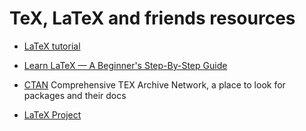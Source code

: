# TeX, LaTeX and friends resources

- [LaTeX tutorial](https://latex-tutorial.com/)

- [Learn LaTeX — A Beginner's Step-By-Step
  Guide](https://typeset.io/resources/learn-latex-beginners-step-by-step-guide/)

- [CTAN](https://ctan.org/)
  Comprehensive TEX Archive Network, a place to look for packages and their
  docs

- [LaTeX Project](https://www.latex-project.org/)


